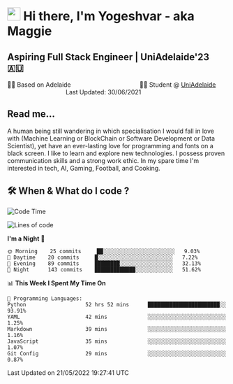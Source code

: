 <h1><img src="https://emojis.slackmojis.com/emojis/images/1531849430/4246/blob-sunglasses.gif?1531849430" width="30"/> Hi there, I'm Yogeshvar - aka Maggie</h1>

## Aspiring Full Stack Engineer | UniAdelaide'23 🇦🇺  
🏂🏻  Based on Adelaide &nbsp;&nbsp;&nbsp;&nbsp;&nbsp;&nbsp;&nbsp;&nbsp;&nbsp;&nbsp;&nbsp;&nbsp;&nbsp;&nbsp;&nbsp;&nbsp;&nbsp;&nbsp;&nbsp;&nbsp;&nbsp;&nbsp;&nbsp;&nbsp;&nbsp;&nbsp;&nbsp;&nbsp;&nbsp;&nbsp;&nbsp;&nbsp;&nbsp;&nbsp;&nbsp;&nbsp;&nbsp;&nbsp;&nbsp;👨‍💻 Student @ [UniAdelaide](https://www.adelaide.edu.au)   &nbsp;&nbsp;&nbsp;&nbsp;&nbsp;&nbsp;&nbsp;&nbsp;&nbsp;&nbsp;&nbsp;&nbsp;&nbsp;&nbsp;&nbsp;&nbsp;&nbsp;&nbsp;&nbsp;&nbsp;&nbsp;&nbsp;&nbsp;&nbsp;&nbsp;&nbsp;&nbsp;&nbsp;&nbsp;&nbsp;&nbsp;&nbsp; &nbsp;Last Updated: 30/06/2021

## Read me...

A human being still wandering in which specialisation I would fall in love with (Machine Learning or BlockChain or Software Development or Data Scientist), yet have an ever-lasting love for programming and fonts on a black screen. I like to learn and explore new technologies. I possess proven communication skills and a strong work ethic. In my spare time I'm interested in tech, AI, Gaming, Football, and Cooking.

## 🛠 When & What do I code ?  

<!--START_SECTION:waka-->
![Code Time](http://img.shields.io/badge/Code%20Time-1%2C514%20hrs%2024%20mins-blue)

![Lines of code](https://img.shields.io/badge/From%20Hello%20World%20I%27ve%20Written-7%20Million%20lines%20of%20code-blue)

**I'm a Night 🦉** 

```text
🌞 Morning    25 commits     ██░░░░░░░░░░░░░░░░░░░░░░░   9.03% 
🌆 Daytime    20 commits     █░░░░░░░░░░░░░░░░░░░░░░░░   7.22% 
🌃 Evening    89 commits     ████████░░░░░░░░░░░░░░░░░   32.13% 
🌙 Night      143 commits    █████████████░░░░░░░░░░░░   51.62%

```


📊 **This Week I Spent My Time On** 

```text
💬 Programming Languages: 
Python                   52 hrs 52 mins      ███████████████████████░░   93.91% 
YAML                     42 mins             ░░░░░░░░░░░░░░░░░░░░░░░░░   1.25% 
Markdown                 39 mins             ░░░░░░░░░░░░░░░░░░░░░░░░░   1.16% 
JavaScript               35 mins             ░░░░░░░░░░░░░░░░░░░░░░░░░   1.07% 
Git Config               29 mins             ░░░░░░░░░░░░░░░░░░░░░░░░░   0.87%

```


 Last Updated on 21/05/2022 19:27:41 UTC
<!--END_SECTION:waka-->
